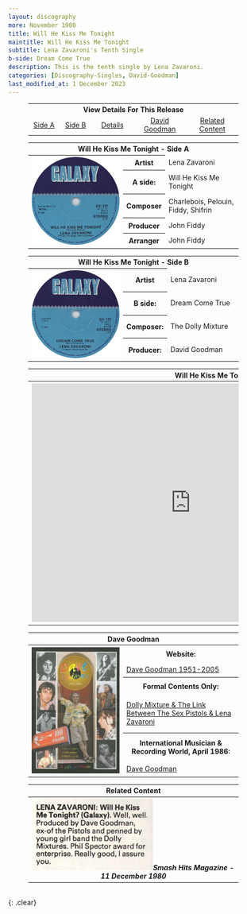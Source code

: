 ```yaml
---
layout: discography
more: November 1980
title: Will He Kiss Me Tonight
maintitle: Will He Kiss Me Tonight
subtitle: Lena Zavaroni's Tenth Single
b-side: Dream Come True
description: This is the tenth single by Lena Zavaroni.
categories: [Discography-Singles, David-Goodman]
last_modified_at: 1 December 2023
---
```


<figure class="fig3">
<table style="text-align:center;">
<tr><th colspan="6">View Details For This Release</th></tr>
<tr><td style="width:15%;"><a href="#infobox1">Side A</a></td><td style="width:15%;"><a href="#infobox2">Side B</a></td><td style="width:20%;"><a href="#infobox3">Details</a></td><td style="width:25%;"><a href="#infobox4">David Goodman</a></td><td style="width:25%;"><a href="#infobox5">Related Content</a></td></tr>
</table>
</figure>

<figure class="fig3">
<table>
<tr id="infobox1"><th colspan="3">Will He Kiss Me Tonight - Side A</th></tr>
<tr>
<th style="width:45%; vertical-align:top;" rowspan="6" class="top"><a href="/assets/images/singles/lena-zavaroni-will-he-kiss-me-tonight-galaxy.jpg"><img src="/assets/images/singles/lena-zavaroni-will-he-kiss-me-tonight-galaxy.jpg" class="full-width zoom-in" /></a></th>
</tr>
<tr><th style="width:15%;">Artist</th><td>Lena Zavaroni</td></tr>
<tr><th>A side:</th><td>Will He Kiss Me Tonight</td></tr>
<tr><th>Composer</th><td>Charlebois, Pelouin, Fiddy, Shifrin</td></tr>
<tr><th>Producer</th><td>John Fiddy</td></tr>
<tr><th>Arranger</th><td>John Fiddy</td></tr>
</table>
</figure>

<figure class="fig3">
<table>
<tr id="infobox2"><th colspan="3">Will He Kiss Me Tonight - Side B</th></tr>
<tr>
<th style="width:45%; vertical-align:top;" rowspan="5" class="top"><a href="/assets/images/singles/lena-zavaroni-dream-come-true-galaxy.jpg"><img src="/assets/images/singles/lena-zavaroni-dream-come-true-galaxy.jpg" class="full-width zoom-in" /></a></th>
</tr>
<tr><th style="width:15%;">Artist</th><td>Lena Zavaroni</td></tr>
<tr><th>B side:</th><td>Dream Come True</td></tr>
<tr><th>Composer:</th><td>The Dolly Mixture</td></tr>
<tr><th>Producer:</th><td>David Goodman</td></tr>
</table>
</figure>

<figure class="fig3">
<table>
<tr id="infobox3"><th colspan="3">Will He Kiss Me Tonight - Details</th></tr>
<tr>
<th style="width:45%; vertical-align:top;" rowspan="6" class="top"><div class="responsive-video"><iframe width="640px" height="480px" src="https://www.youtube.com/embed/?playlist=4UQmRKsBDvc,zGvjrd-yXHg" frameborder="0" allow="accelerometer; autoplay; clipboard-write; encrypted-media; gyroscope; picture-in-picture" allowfullscreen></iframe></div></th>
</tr>
<tr><th>Label:</th><td>Galaxy - GY 177</td></tr>
<tr><th>Format:</th><td>7" Vinyl, 45 rpm Single</td></tr>
<tr><th>Country:</th><td>UK</td></tr>
<tr><th>Released:</th><td>November 1980</td></tr>
<tr><th>45Cat:</th><td><a class="external-link" href="https://www.45cat.com/record/gy177">gy177</a></td></tr>
</table>
</figure>

<figure class="fig3">
<table>
<tr id="infobox4"><th colspan="3">Dave Goodman</th></tr>
<tr><th style="width:45%; vertical-align:top;" rowspan="7" class="top"><img src="/assets/images/singles/goodman.jpg" class="full-width" /></th></tr>
<tr><th colspan="2">Website:</th></tr>
<tr><td colspan="2"><a class="external-link" href="http://www.philjens.plus.com/pistols/pistols/pistols_goodman.htm">Dave Goodman 1951-2005</a></td></tr>
<tr><th colspan="2">Formal Contents Only:</th></tr>
<tr><td colspan="2"><a class="external-link" href="https://formalcontentsonly.wordpress.com/2022/12/18/dolly-mixture-the-link-between-the-sex-pistols-lena-zavaroni">Dolly Mixture & The Link Between The Sex Pistols & Lena Zavaroni</a></td></tr>
<tr><th colspan="2" class="whitespace">International Musician & Recording World, 
April 1986:</th></tr>
<tr><td colspan="2"><a class="external-link" href="https://www.muzines.co.uk/articles/the-producers/5169">Dave Goodman</a></td></tr> 
</table>
</figure>

<figure class="fig3">
<table>
<tr id="infobox5"><th colspan="2">Related Content</th></tr>
<tr><th colspan="2"><img src="/assets/images/magazines/1980-12-11-smash-hits-magazine.png" class="full-width" /><cite>Smash Hits Magazine - 11 December 1980</cite></th></tr>
</table>
</figure>

<br />{: .clear}


